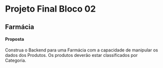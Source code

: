 # Projeto Final Bloco 02

## Farmácia

#### Proposta
Construa o Backend para uma Farmácia com a capacidade de manipular os dados dos Produtos. Os produtos deverão estar classificados por Categoria.

